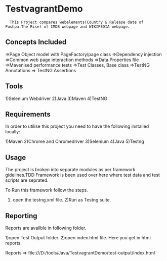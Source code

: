 
# TestvagrantDemo


      This Project compares webelements(Country & Release date of Pushpa:The Rise) of IMDB webpage and WIKIPEDIA webpage.


## Concepts Included

=>Page Object model with PageFactory/page class
=>Dependency injection
=>Common web page interaction methods
=>Data.Properties file
=>Mavenised performance tests
=>Test Classes, Base class
=>TestNG Annotations
=> TestNG Assertions 



## Tools 


1)Selenium Webdriver
2)Java
3)Maven
4)TestNG


## Requirements

In order to utilise this project you need to have the following installed locally:

1)Maven 
2)Chrome and Chromedriver 
3)Selenium
4)Java
5)Testng 


## Usage

The project is broken into separate modules as per framework gidelines.TDD Framework is been used over here where test data and test scripts are seprated. 

To Run this framework follow the steps.
1) open the testng.xml file.
2)Run as Testng suite.


## Reporting

Reports are availble in following folder.

1)open Test Output folder.
2)open index.html file. Here you get in html reports.

Reports => file:///D:/tools/Java/TestvagrantDemo/test-output/index.html
